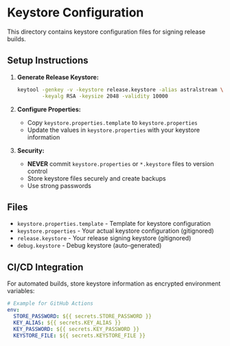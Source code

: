 # Keystore Configuration

This directory contains keystore configuration files for signing release builds.

## Setup Instructions

1. **Generate Release Keystore:**
   ```bash
   keytool -genkey -v -keystore release.keystore -alias astralstream \
           -keyalg RSA -keysize 2048 -validity 10000
   ```

2. **Configure Properties:**
   - Copy `keystore.properties.template` to `keystore.properties`
   - Update the values in `keystore.properties` with your keystore information

3. **Security:**
   - **NEVER** commit `keystore.properties` or `*.keystore` files to version control
   - Store keystore files securely and create backups
   - Use strong passwords

## Files

- `keystore.properties.template` - Template for keystore configuration
- `keystore.properties` - Your actual keystore configuration (gitignored)
- `release.keystore` - Your release signing keystore (gitignored)
- `debug.keystore` - Debug keystore (auto-generated)

## CI/CD Integration

For automated builds, store keystore information as encrypted environment variables:

```yaml
# Example for GitHub Actions
env:
  STORE_PASSWORD: ${{ secrets.STORE_PASSWORD }}
  KEY_ALIAS: ${{ secrets.KEY_ALIAS }}
  KEY_PASSWORD: ${{ secrets.KEY_PASSWORD }}
  KEYSTORE_FILE: ${{ secrets.KEYSTORE_FILE }}
```